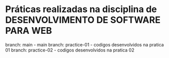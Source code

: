 # Práticas realizadas na disciplina de DESENVOLVIMENTO DE SOFTWARE PARA WEB
branch: main - main
branch: practice-01 - codigos desenvolvidos na pratica 01
branch: practice-02 - codigos desenvolvidos na pratica 02
